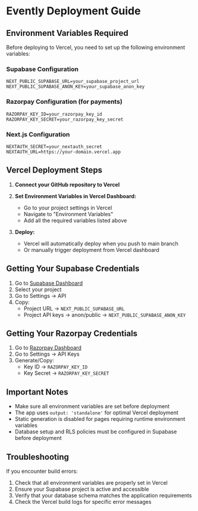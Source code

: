 # Evently Deployment Guide

## Environment Variables Required

Before deploying to Vercel, you need to set up the following environment variables:

### Supabase Configuration
```
NEXT_PUBLIC_SUPABASE_URL=your_supabase_project_url
NEXT_PUBLIC_SUPABASE_ANON_KEY=your_supabase_anon_key
```

### Razorpay Configuration (for payments)
```
RAZORPAY_KEY_ID=your_razorpay_key_id
RAZORPAY_KEY_SECRET=your_razorpay_key_secret
```

### Next.js Configuration
```
NEXTAUTH_SECRET=your_nextauth_secret
NEXTAUTH_URL=https://your-domain.vercel.app
```

## Vercel Deployment Steps

1. **Connect your GitHub repository to Vercel**
2. **Set Environment Variables in Vercel Dashboard:**
   - Go to your project settings in Vercel
   - Navigate to "Environment Variables"
   - Add all the required variables listed above

3. **Deploy:**
   - Vercel will automatically deploy when you push to main branch
   - Or manually trigger deployment from Vercel dashboard

## Getting Your Supabase Credentials

1. Go to [Supabase Dashboard](https://supabase.com/dashboard)
2. Select your project
3. Go to Settings → API
4. Copy:
   - Project URL → `NEXT_PUBLIC_SUPABASE_URL`
   - Project API keys → anon/public → `NEXT_PUBLIC_SUPABASE_ANON_KEY`

## Getting Your Razorpay Credentials

1. Go to [Razorpay Dashboard](https://dashboard.razorpay.com/)
2. Go to Settings → API Keys
3. Generate/Copy:
   - Key ID → `RAZORPAY_KEY_ID`
   - Key Secret → `RAZORPAY_KEY_SECRET`

## Important Notes

- Make sure all environment variables are set before deployment
- The app uses `output: 'standalone'` for optimal Vercel deployment
- Static generation is disabled for pages requiring runtime environment variables
- Database setup and RLS policies must be configured in Supabase before deployment

## Troubleshooting

If you encounter build errors:
1. Check that all environment variables are properly set in Vercel
2. Ensure your Supabase project is active and accessible
3. Verify that your database schema matches the application requirements
4. Check the Vercel build logs for specific error messages
